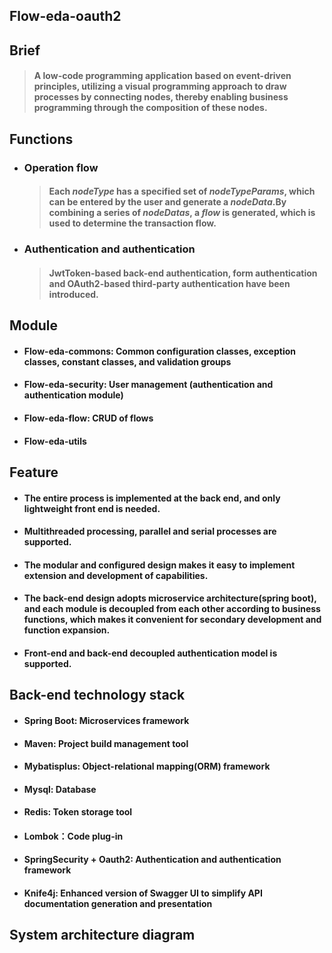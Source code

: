 ## Flow-eda-oauth2

## Brief

> #### A low-code programming application based on event-driven principles, utilizing a visual programming approach to draw processes by connecting nodes, thereby enabling business programming through the composition of these nodes.

## Functions

- ### Operation flow

  > #### Each ***nodeType*** has a specified set of  ***nodeTypeParams***, which can be entered by the user and generate a ***nodeData***.By combining a series of ***nodeDatas***, a ***flow*** is generated, which is used to determine the transaction flow.

- ### Authentication and authentication

  > #### JwtToken-based back-end authentication, form authentication and OAuth2-based third-party authentication have been introduced.

## Module

- #### Flow-eda-commons: Common configuration classes, exception classes, constant classes, and validation groups

- #### Flow-eda-security:  User management (authentication and authentication module)

- #### Flow-eda-flow: CRUD of flows

- #### Flow-eda-utils

## Feature

- #### The entire process is implemented at the back end, and only lightweight front end is needed.

- #### Multithreaded processing, parallel and serial processes are supported.

- #### The modular and configured design makes it easy to implement extension and development of capabilities.

- #### The back-end design adopts microservice architecture(spring boot), and each module is decoupled from each other according to business functions, which makes it convenient for secondary development and function expansion.

- #### Front-end and back-end decoupled authentication model is supported.

## Back-end technology stack

- #### Spring Boot: Microservices framework

- #### Maven: Project build management tool

- #### Mybatisplus: Object-relational mapping(ORM) framework

- #### Mysql: Database

- #### Redis: Token storage tool

- #### Lombok：Code plug-in

- #### SpringSecurity + Oauth2: Authentication and authentication framework

- #### Knife4j: Enhanced version of Swagger UI to simplify API documentation generation and presentation

## System architecture diagram